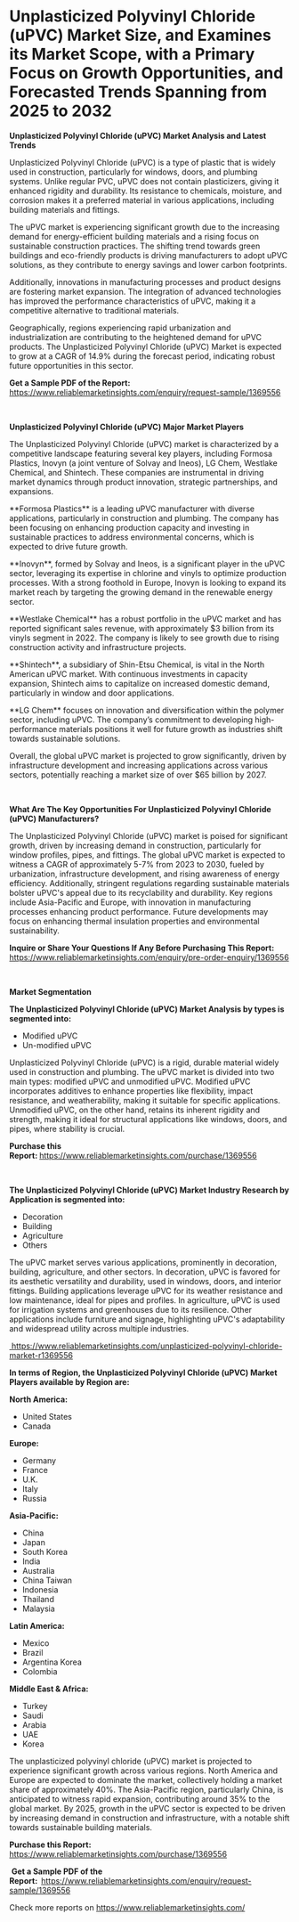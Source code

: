 <p><h1>Unplasticized Polyvinyl Chloride (uPVC) Market Size, and Examines its Market Scope, with a Primary Focus on Growth Opportunities, and Forecasted Trends Spanning from 2025 to 2032</h1></p><p><strong>Unplasticized Polyvinyl Chloride (uPVC) Market Analysis and Latest Trends</strong></p>
<p><p>Unplasticized Polyvinyl Chloride (uPVC) is a type of plastic that is widely used in construction, particularly for windows, doors, and plumbing systems. Unlike regular PVC, uPVC does not contain plasticizers, giving it enhanced rigidity and durability. Its resistance to chemicals, moisture, and corrosion makes it a preferred material in various applications, including building materials and fittings.</p><p>The uPVC market is experiencing significant growth due to the increasing demand for energy-efficient building materials and a rising focus on sustainable construction practices. The shifting trend towards green buildings and eco-friendly products is driving manufacturers to adopt uPVC solutions, as they contribute to energy savings and lower carbon footprints.</p><p>Additionally, innovations in manufacturing processes and product designs are fostering market expansion. The integration of advanced technologies has improved the performance characteristics of uPVC, making it a competitive alternative to traditional materials. </p><p>Geographically, regions experiencing rapid urbanization and industrialization are contributing to the heightened demand for uPVC products. The Unplasticized Polyvinyl Chloride (uPVC) Market is expected to grow at a CAGR of 14.9% during the forecast period, indicating robust future opportunities in this sector.</p></p>
<p><strong>Get a Sample PDF of the Report:&nbsp;</strong> <a href="https://www.reliablemarketinsights.com/enquiry/request-sample/1369556?utm_campaign=3577&utm_medium=2&utm_source=Github&utm_content=ia&utm_term=22032025&utm_id=unplasticized-polyvinyl-chloride-upvc">https://www.reliablemarketinsights.com/enquiry/request-sample/1369556</a></p>
<p>&nbsp;</p>
<p><strong>Unplasticized Polyvinyl Chloride (uPVC) Major Market Players</strong></p>
<p><p>The Unplasticized Polyvinyl Chloride (uPVC) market is characterized by a competitive landscape featuring several key players, including Formosa Plastics, Inovyn (a joint venture of Solvay and Ineos), LG Chem, Westlake Chemical, and Shintech. These companies are instrumental in driving market dynamics through product innovation, strategic partnerships, and expansions.</p><p>**Formosa Plastics** is a leading uPVC manufacturer with diverse applications, particularly in construction and plumbing. The company has been focusing on enhancing production capacity and investing in sustainable practices to address environmental concerns, which is expected to drive future growth.</p><p>**Inovyn**, formed by Solvay and Ineos, is a significant player in the uPVC sector, leveraging its expertise in chlorine and vinyls to optimize production processes. With a strong foothold in Europe, Inovyn is looking to expand its market reach by targeting the growing demand in the renewable energy sector.</p><p>**Westlake Chemical** has a robust portfolio in the uPVC market and has reported significant sales revenue, with approximately $3 billion from its vinyls segment in 2022. The company is likely to see growth due to rising construction activity and infrastructure projects.</p><p>**Shintech**, a subsidiary of Shin-Etsu Chemical, is vital in the North American uPVC market. With continuous investments in capacity expansion, Shintech aims to capitalize on increased domestic demand, particularly in window and door applications.</p><p>**LG Chem** focuses on innovation and diversification within the polymer sector, including uPVC. The company’s commitment to developing high-performance materials positions it well for future growth as industries shift towards sustainable solutions.</p><p>Overall, the global uPVC market is projected to grow significantly, driven by infrastructure development and increasing applications across various sectors, potentially reaching a market size of over $65 billion by 2027.</p></p>
<p>&nbsp;</p>
<p><strong>What Are The Key Opportunities For Unplasticized Polyvinyl Chloride (uPVC) Manufacturers?</strong></p>
<p><p>The Unplasticized Polyvinyl Chloride (uPVC) market is poised for significant growth, driven by increasing demand in construction, particularly for window profiles, pipes, and fittings. The global uPVC market is expected to witness a CAGR of approximately 5-7% from 2023 to 2030, fueled by urbanization, infrastructure development, and rising awareness of energy efficiency. Additionally, stringent regulations regarding sustainable materials bolster uPVC's appeal due to its recyclability and durability. Key regions include Asia-Pacific and Europe, with innovation in manufacturing processes enhancing product performance. Future developments may focus on enhancing thermal insulation properties and environmental sustainability.</p></p>
<p><strong>Inquire or Share Your Questions If Any Before Purchasing This Report:</strong> <a href="https://www.reliablemarketinsights.com/enquiry/pre-order-enquiry/1369556?utm_campaign=3577&utm_medium=2&utm_source=Github&utm_content=ia&utm_term=22032025&utm_id=unplasticized-polyvinyl-chloride-upvc">https://www.reliablemarketinsights.com/enquiry/pre-order-enquiry/1369556</a></p>
<p>&nbsp;</p>
<p><strong>Market Segmentation</strong></p>
<p><strong>The Unplasticized Polyvinyl Chloride (uPVC) Market Analysis by types is segmented into:</strong></p>
<p><ul><li>Modified uPVC</li><li>Un-modified uPVC</li></ul></p>
<p><p>Unplasticized Polyvinyl Chloride (uPVC) is a rigid, durable material widely used in construction and plumbing. The uPVC market is divided into two main types: modified uPVC and unmodified uPVC. Modified uPVC incorporates additives to enhance properties like flexibility, impact resistance, and weatherability, making it suitable for specific applications. Unmodified uPVC, on the other hand, retains its inherent rigidity and strength, making it ideal for structural applications like windows, doors, and pipes, where stability is crucial.</p></p>
<p><strong>Purchase this Report:&nbsp;</strong><a href="https://www.reliablemarketinsights.com/purchase/1369556?utm_campaign=3577&utm_medium=2&utm_source=Github&utm_content=ia&utm_term=22032025&utm_id=unplasticized-polyvinyl-chloride-upvc">https://www.reliablemarketinsights.com/purchase/1369556</a></p>
<p>&nbsp;</p>
<p><strong>The Unplasticized Polyvinyl Chloride (uPVC) Market Industry Research by Application is segmented into:</strong></p>
<p><ul><li>Decoration</li><li>Building</li><li>Agriculture</li><li>Others</li></ul></p>
<p><p>The uPVC market serves various applications, prominently in decoration, building, agriculture, and other sectors. In decoration, uPVC is favored for its aesthetic versatility and durability, used in windows, doors, and interior fittings. Building applications leverage uPVC for its weather resistance and low maintenance, ideal for pipes and profiles. In agriculture, uPVC is used for irrigation systems and greenhouses due to its resilience. Other applications include furniture and signage, highlighting uPVC's adaptability and widespread utility across multiple industries.</p></p>
<p><a href="https://www.reliablemarketinsights.com/unplasticized-polyvinyl-chloride-market-r1369556?utm_campaign=3577&utm_medium=2&utm_source=Github&utm_content=ia&utm_term=22032025&utm_id=unplasticized-polyvinyl-chloride-upvc">&nbsp;https://www.reliablemarketinsights.com/unplasticized-polyvinyl-chloride-market-r1369556</a></p>
<p><strong>In terms of Region, the Unplasticized Polyvinyl Chloride (uPVC) Market Players available by Region are:</strong></p>
<p>
    <p> <strong> North America: </strong>
        <ul>
            <li>United States</li>
            <li>Canada</li>
        </ul>
        </p> 
    <p> <strong> Europe: </strong>
        <ul>
            <li>Germany</li>
            <li>France</li>
            <li>U.K.</li>
            <li>Italy</li>
            <li>Russia</li>
        </ul>
        </p> 
    <p> <strong> Asia-Pacific: </strong>
        <ul>
            <li>China</li>
            <li>Japan</li>
            <li>South Korea</li>
            <li>India</li>
            <li>Australia</li>
            <li>China Taiwan</li>
            <li>Indonesia</li>
            <li>Thailand</li>
            <li>Malaysia</li>
        </ul>
        </p> 
    <p> <strong> Latin America: </strong>
        <ul>
            <li>Mexico</li>
            <li>Brazil</li>
            <li>Argentina Korea</li>
            <li>Colombia</li>
        </ul>
        </p> 
    <p> <strong> Middle East & Africa: </strong>
        <ul>
            <li>Turkey</li>
            <li>Saudi</li>
            <li>Arabia</li>
            <li>UAE</li>
            <li>Korea</li>
        </ul>
    </p>
    </p>
<p><p>The unplasticized polyvinyl chloride (uPVC) market is projected to experience significant growth across various regions. North America and Europe are expected to dominate the market, collectively holding a market share of approximately 40%. The Asia-Pacific region, particularly China, is anticipated to witness rapid expansion, contributing around 35% to the global market. By 2025, growth in the uPVC sector is expected to be driven by increasing demand in construction and infrastructure, with a notable shift towards sustainable building materials.</p></p>
<p><strong>Purchase this Report: </strong><a href="https://www.reliablemarketinsights.com/purchase/1369556?utm_campaign=3577&utm_medium=2&utm_source=Github&utm_content=ia&utm_term=22032025&utm_id=unplasticized-polyvinyl-chloride-upvc">https://www.reliablemarketinsights.com/purchase/1369556</a></p>
<p>&nbsp;<strong>Get a Sample PDF of the Report:&nbsp;&nbsp;</strong><a href="https://www.reliablemarketinsights.com/enquiry/request-sample/1369556?utm_campaign=3577&utm_medium=2&utm_source=Github&utm_content=ia&utm_term=22032025&utm_id=unplasticized-polyvinyl-chloride-upvc">https://www.reliablemarketinsights.com/enquiry/request-sample/1369556</a></p>
<p><strong></strong></p>
<p>Check more reports on <a href="https://www.reliablemarketinsights.com/?utm_campaign=3577&utm_medium=2&utm_source=Github&utm_content=ia&utm_term=22032025&utm_id=unplasticized-polyvinyl-chloride-upvc">https://www.reliablemarketinsights.com/</a></p>